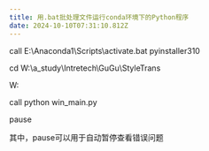 ```yaml
---
title: 用.bat批处理文件运行conda环境下的Python程序
date: 2024-10-10T07:31:10.812Z
---
```



call E:\Anaconda1\Scripts\activate.bat pyinstaller310

cd W:\a_study\Intretech\GuGu\StyleTrans

W:

call python win_main.py

pause

其中，pause可以用于自动暂停查看错误问题